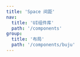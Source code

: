 ```yaml
---
title: 'Space 间距'
nav:
  title: 'UI组件库'
  path: '/components'
group:
  title: '布局'
  path: '/components/buju'
---
```


<code src="./demos/index.tsx"></code> <API></API>
